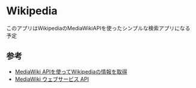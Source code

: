 # Wikipedia #

このアプリはWikipediaのMediaWikiAPIを使ったシンプルな検索アプリになる予定

## 参考 ##
* [MediaWiki APIを使ってWikipediaの情報を取得](http://qiita.com/yubessy/items/16d2a074be84ee67c01f)
* [MediaWiki ウェブサービス API](https://ja.wikipedia.org/wiki/%E7%89%B9%E5%88%A5:API%E3%82%B5%E3%83%B3%E3%83%89%E3%83%9C%E3%83%83%E3%82%AF%E3%82%B9)